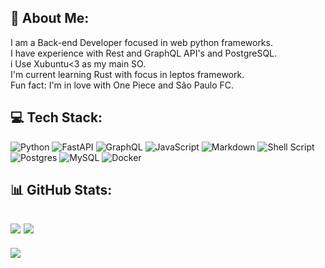 ## 💫 About Me:
I am a Back-end Developer focused in web python frameworks. <br>I have experience with Rest and GraphQL API's and PostgreSQL.<br>i Use Xubuntu<3 as my main SO.<br>I'm current learning Rust with focus in leptos framework.<br>Fun fact: I'm in love with One Piece and São Paulo FC.


## 💻 Tech Stack:
![Python](https://img.shields.io/badge/python-3670A0?style=plastic&logo=python&logoColor=ffdd54) ![FastAPI](https://img.shields.io/badge/FastAPI-005571?style=plastic&logo=fastapi) ![GraphQL](https://img.shields.io/badge/-GraphQL-E10098?style=plastic&logo=graphql&logoColor=white) ![JavaScript](https://img.shields.io/badge/javascript-%23323330.svg?style=plastic&logo=javascript&logoColor=%23F7DF1E) ![Markdown](https://img.shields.io/badge/markdown-%23000000.svg?style=plastic&logo=markdown&logoColor=white) ![Shell Script](https://img.shields.io/badge/shell_script-%23121011.svg?style=plastic&logo=gnu-bash&logoColor=white) ![Postgres](https://img.shields.io/badge/postgres-%23316192.svg?style=plastic&logo=postgresql&logoColor=white) ![MySQL](https://img.shields.io/badge/mysql-%2300f.svg?style=plastic&logo=mysql&logoColor=white) ![Docker](https://img.shields.io/badge/docker-%230db7ed.svg?style=plastic&logo=docker&logoColor=white)
## 📊 GitHub Stats:  
![](https://github-readme-streak-stats.herokuapp.com/?user=adryells&theme=synthwave&hide_border=false)
![](https://github-readme-stats.vercel.app/api/top-langs/?username=adryells&theme=synthwave&hide_border=false&include_all_commits=false&count_private=false&layout=compact)
---
[![](https://visitcount.itsvg.in/api?id=adryells&icon=6&color=8)](https://visitcount.itsvg.in)

<!-- Proudly created with GPRM ( https://gprm.itsvg.in ) -->
